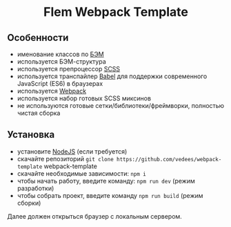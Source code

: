 <div align="center">
  <h1>Flem Webpack Template</h1>
</div>

## Особенности
* именование классов по [БЭМ](https://ru.bem.info/)
* используется БЭМ-структура
* используется препроцессор [SCSS](https://sass-lang.com/)
* используется транспайлер [Babel](https://babeljs.io/) для поддержки современного JavaScript (ES6) в браузерах
* используется [Webpack](https://webpack.js.org/)
* используется набор готовых SCSS миксинов
* не используются готовые сетки/библиотеки/фреймворки, полностью чистая сборка

## Установка
* установите [NodeJS](https://nodejs.org/en/) (если требуется)
* скачайте репозиторий ```git clone https://github.com/vedees/webpack-template``` webpack-template
* скачайте необходимые зависимости: ```npm i```
* чтобы начать работу, введите команду: ```npm run dev``` (режим разработки)
* чтобы собрать проект, введите команду ```npm run build``` (режим сборки)

Далее должен открыться браузер с локальным сервером.